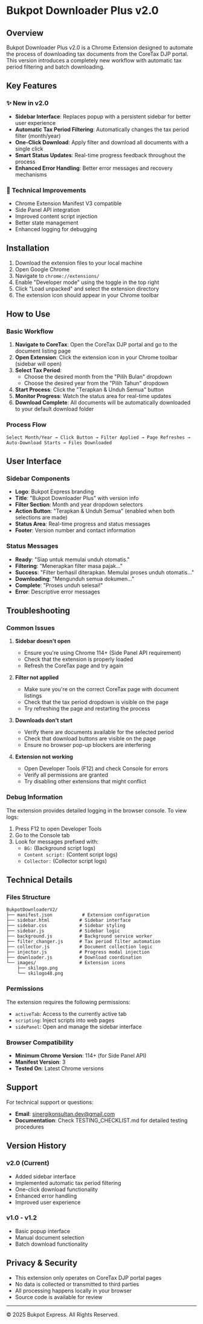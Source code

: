 # Bukpot Downloader Plus v2.0

## Overview

Bukpot Downloader Plus v2.0 is a Chrome Extension designed to automate the process of downloading tax documents from the CoreTax DJP portal. This version introduces a completely new workflow with automatic tax period filtering and batch downloading.

## Key Features

### ✨ New in v2.0

- **Sidebar Interface**: Replaces popup with a persistent sidebar for better user experience
- **Automatic Tax Period Filtering**: Automatically changes the tax period filter (month/year)
- **One-Click Download**: Apply filter and download all documents with a single click
- **Smart Status Updates**: Real-time progress feedback throughout the process
- **Enhanced Error Handling**: Better error messages and recovery mechanisms

### 🔧 Technical Improvements

- Chrome Extension Manifest V3 compatible
- Side Panel API integration
- Improved content script injection
- Better state management
- Enhanced logging for debugging

## Installation

1. Download the extension files to your local machine
2. Open Google Chrome
3. Navigate to `chrome://extensions/`
4. Enable "Developer mode" using the toggle in the top right
5. Click "Load unpacked" and select the extension directory
6. The extension icon should appear in your Chrome toolbar

## How to Use

### Basic Workflow

1. **Navigate to CoreTax**: Open the CoreTax DJP portal and go to the document listing page
2. **Open Extension**: Click the extension icon in your Chrome toolbar (sidebar will open)
3. **Select Tax Period**:
   - Choose the desired month from the "Pilih Bulan" dropdown
   - Choose the desired year from the "Pilih Tahun" dropdown
4. **Start Process**: Click the "Terapkan & Unduh Semua" button
5. **Monitor Progress**: Watch the status area for real-time updates
6. **Download Complete**: All documents will be automatically downloaded to your default download folder

### Process Flow

```
Select Month/Year → Click Button → Filter Applied → Page Refreshes → Auto-Download Starts → Files Downloaded
```

## User Interface

### Sidebar Components

- **Logo**: Bukpot Express branding
- **Title**: "Bukpot Downloader Plus" with version info
- **Filter Section**: Month and year dropdown selectors
- **Action Button**: "Terapkan & Unduh Semua" (enabled when both selections are made)
- **Status Area**: Real-time progress and status messages
- **Footer**: Version number and contact information

### Status Messages

- **Ready**: "Siap untuk memulai unduh otomatis."
- **Filtering**: "Menerapkan filter masa pajak..."
- **Success**: "Filter berhasil diterapkan. Memulai proses unduh otomatis..."
- **Downloading**: "Mengunduh semua dokumen..."
- **Complete**: "Proses unduh selesai!"
- **Error**: Descriptive error messages

## Troubleshooting

### Common Issues

1. **Sidebar doesn't open**
   - Ensure you're using Chrome 114+ (Side Panel API requirement)
   - Check that the extension is properly loaded
   - Refresh the CoreTax page and try again

2. **Filter not applied**
   - Make sure you're on the correct CoreTax page with document listings
   - Check that the tax period dropdown is visible on the page
   - Try refreshing the page and restarting the process

3. **Downloads don't start**
   - Verify there are documents available for the selected period
   - Check that download buttons are visible on the page
   - Ensure no browser pop-up blockers are interfering

4. **Extension not working**
   - Open Developer Tools (F12) and check Console for errors
   - Verify all permissions are granted
   - Try disabling other extensions that might conflict

### Debug Information

The extension provides detailed logging in the browser console. To view logs:

1. Press F12 to open Developer Tools
2. Go to the Console tab
3. Look for messages prefixed with:
   - `BG:` (Background script logs)
   - `Content script:` (Content script logs)
   - `Collector:` (Collector script logs)

## Technical Details

### Files Structure

```
BukpotDownloaderV2/
├── manifest.json           # Extension configuration
├── sidebar.html           # Sidebar interface
├── sidebar.css            # Sidebar styling
├── sidebar.js             # Sidebar logic
├── background.js          # Background service worker
├── filter_changer.js      # Tax period filter automation
├── collector.js           # Document collection logic
├── injector.js            # Progress modal injection
├── downloader.js          # Download coordination
└── images/                # Extension icons
    ├── skilogo.png
    └── skilogo48.png
```

### Permissions

The extension requires the following permissions:

- `activeTab`: Access to the currently active tab
- `scripting`: Inject scripts into web pages
- `sidePanel`: Open and manage the sidebar interface

### Browser Compatibility

- **Minimum Chrome Version**: 114+ (for Side Panel API)
- **Manifest Version**: 3
- **Tested On**: Latest Chrome versions

## Support

For technical support or questions:

- **Email**: sinergikonsultan.dev@gmail.com
- **Documentation**: Check TESTING_CHECKLIST.md for detailed testing procedures

## Version History

### v2.0 (Current)
- Added sidebar interface
- Implemented automatic tax period filtering
- One-click download functionality
- Enhanced error handling
- Improved user experience

### v1.0 - v1.2
- Basic popup interface
- Manual document selection
- Batch download functionality

## Privacy & Security

- This extension only operates on CoreTax DJP portal pages
- No data is collected or transmitted to third parties
- All processing happens locally in your browser
- Source code is available for review

---

© 2025 Bukpot Express. All Rights Reserved.